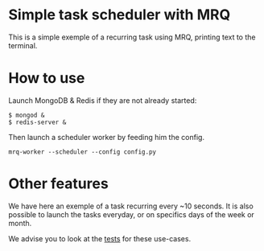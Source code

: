 Simple task scheduler with MRQ
===========================

This is a simple exemple of a recurring task using MRQ, printing text to the terminal.

How to use
==========

Launch MongoDB & Redis if they are not already started:
```
$ mongod &
$ redis-server &
```

Then launch a scheduler worker by feeding him the config.
```
mrq-worker --scheduler --config config.py
```

Other features
==============

We have here an exemple of a task recurring every ~10 seconds. It is also possible to launch the tasks everyday, or on specifics days of the week or month.

We advise you to look at the [tests](https://github.com/pricingassistant/mrq/blob/master/tests/test_scheduler.py) for these use-cases.